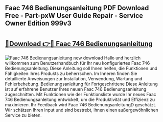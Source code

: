 ## Faac 746 Bedienungsanleitung PDF Download Free - Part-pxW User Guide Repair - Service Owner Edition 999v3

# <h2><a href="http://df4a68f.blite.top/?on=Faac+746+Bedienungsanleitung">🔗Download 👉🔴 Faac 746 Bedienungsanleitung</a></h2>

[![Faac 746 Bedienungsanleitung new download](https://i.imgur.com/lujVjoI.png)](http://df4a68f.blite.top/?on=Faac+746+Bedienungsanleitung)
Hallo und herzlich willkommen zum Benutzerhandbuch für Ihr neu konfiguriertes Faac 746 Bedienungsanleitung. Diese Anleitung soll Ihnen helfen, die Funktionen und Fähigkeiten Ihres Produkts zu beherrschen. Im Inneren finden Sie detaillierte Anweisungen zur Installation, Verwendung, Wartung und Fehlerbehebung. Bedienungsanleitung für Fortgeschrittene Diese Anleitung ist auf erfahrene Benutzer Ihres neuen Faac 746 Bedienungsanleitung zugeschnitten. Mit Funktionen wie der Funktionsliste wurde Ihr neues Faac 746 Bedienungsanleitung entwickelt, um die Produktivität und Effizienz zu maximieren. Ihr Feedback wird Faac 746 BedienungsanleitungD geschätzt. Wir schätzen Ihren Input und sind bestrebt, Ihnen einen außergewöhnlichen Service zu bieten.
